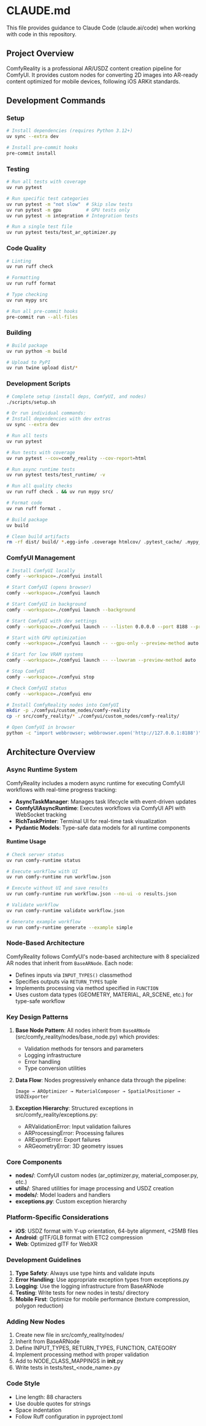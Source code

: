 # CLAUDE.md

This file provides guidance to Claude Code (claude.ai/code) when working with code in this repository.

## Project Overview

ComfyReality is a professional AR/USDZ content creation pipeline for ComfyUI. It provides custom nodes for converting 2D images into AR-ready content optimized for mobile devices, following iOS ARKit standards.

## Development Commands

### Setup
```bash
# Install dependencies (requires Python 3.12+)
uv sync --extra dev

# Install pre-commit hooks
pre-commit install
```

### Testing
```bash
# Run all tests with coverage
uv run pytest

# Run specific test categories
uv run pytest -m "not slow"  # Skip slow tests
uv run pytest -m gpu         # GPU tests only
uv run pytest -m integration # Integration tests

# Run a single test file
uv run pytest tests/test_ar_optimizer.py
```

### Code Quality
```bash
# Linting
uv run ruff check

# Formatting
uv run ruff format

# Type checking
uv run mypy src

# Run all pre-commit hooks
pre-commit run --all-files
```

### Building
```bash
# Build package
uv run python -m build

# Upload to PyPI
uv run twine upload dist/*
```

### Development Scripts
```bash
# Complete setup (install deps, ComfyUI, and nodes)
./scripts/setup.sh

# Or run individual commands:
# Install dependencies with dev extras
uv sync --extra dev

# Run all tests
uv run pytest

# Run tests with coverage
uv run pytest --cov=comfy_reality --cov-report=html

# Run async runtime tests
uv run pytest tests/test_runtime/ -v

# Run all quality checks
uv run ruff check . && uv run mypy src/

# Format code
uv run ruff format .

# Build package
uv build

# Clean build artifacts
rm -rf dist/ build/ *.egg-info .coverage htmlcov/ .pytest_cache/ .mypy_cache/ .ruff_cache/
```

### ComfyUI Management
```bash
# Install ComfyUI locally
comfy --workspace=./comfyui install

# Start ComfyUI (opens browser)
comfy --workspace=./comfyui launch

# Start ComfyUI in background
comfy --workspace=./comfyui launch --background

# Start ComfyUI with dev settings
comfy --workspace=./comfyui launch -- --listen 0.0.0.0 --port 8188 --preview-method auto

# Start with GPU optimization
comfy --workspace=./comfyui launch -- --gpu-only --preview-method auto

# Start for low VRAM systems
comfy --workspace=./comfyui launch -- --lowvram --preview-method auto

# Stop ComfyUI
comfy --workspace=./comfyui stop

# Check ComfyUI status
comfy --workspace=./comfyui env

# Install ComfyReality nodes into ComfyUI
mkdir -p ./comfyui/custom_nodes/comfy-reality
cp -r src/comfy_reality/* ./comfyui/custom_nodes/comfy-reality/

# Open ComfyUI in browser
python -c "import webbrowser; webbrowser.open('http://127.0.0.1:8188')"
```

## Architecture Overview

### Async Runtime System
ComfyReality includes a modern async runtime for executing ComfyUI workflows with real-time progress tracking:

- **AsyncTaskManager**: Manages task lifecycle with event-driven updates
- **ComfyUIAsyncRuntime**: Executes workflows via ComfyUI API with WebSocket tracking
- **RichTaskPrinter**: Terminal UI for real-time task visualization
- **Pydantic Models**: Type-safe data models for all runtime components

#### Runtime Usage
```bash
# Check server status
uv run comfy-runtime status

# Execute workflow with UI
uv run comfy-runtime run workflow.json

# Execute without UI and save results
uv run comfy-runtime run workflow.json --no-ui -o results.json

# Validate workflow
uv run comfy-runtime validate workflow.json

# Generate example workflow
uv run comfy-runtime generate --example simple
```

### Node-Based Architecture
ComfyReality follows ComfyUI's node-based architecture with 8 specialized AR nodes that inherit from `BaseARNode`. Each node:
- Defines inputs via `INPUT_TYPES()` classmethod
- Specifies outputs via `RETURN_TYPES` tuple
- Implements processing via method specified in `FUNCTION`
- Uses custom data types (GEOMETRY, MATERIAL, AR_SCENE, etc.) for type-safe workflow

### Key Design Patterns

1. **Base Node Pattern**: All nodes inherit from `BaseARNode` (src/comfy_reality/nodes/base_node.py) which provides:
   - Validation methods for tensors and parameters
   - Logging infrastructure
   - Error handling
   - Type conversion utilities

2. **Data Flow**: Nodes progressively enhance data through the pipeline:
   ```
   Image → AROptimizer → MaterialComposer → SpatialPositioner → USDZExporter
   ```

3. **Exception Hierarchy**: Structured exceptions in src/comfy_reality/exceptions.py:
   - ARValidationError: Input validation failures
   - ARProcessingError: Processing failures
   - ARExportError: Export failures
   - ARGeometryError: 3D geometry issues

### Core Components

- **nodes/**: ComfyUI custom nodes (ar_optimizer.py, material_composer.py, etc.)
- **utils/**: Shared utilities for image processing and USDZ creation
- **models/**: Model loaders and handlers
- **exceptions.py**: Custom exception hierarchy

### Platform-Specific Considerations

- **iOS**: USDZ format with Y-up orientation, 64-byte alignment, <25MB files
- **Android**: glTF/GLB format with ETC2 compression
- **Web**: Optimized glTF for WebXR

### Development Guidelines

1. **Type Safety**: Always use type hints and validate inputs
2. **Error Handling**: Use appropriate exception types from exceptions.py
3. **Logging**: Use the logging infrastructure from BaseARNode
4. **Testing**: Write tests for new nodes in tests/ directory
5. **Mobile First**: Optimize for mobile performance (texture compression, polygon reduction)

### Adding New Nodes

1. Create new file in src/comfy_reality/nodes/
2. Inherit from BaseARNode
3. Define INPUT_TYPES, RETURN_TYPES, FUNCTION, CATEGORY
4. Implement processing method with proper validation
5. Add to NODE_CLASS_MAPPINGS in __init__.py
6. Write tests in tests/test_<node_name>.py

### Code Style

- Line length: 88 characters
- Use double quotes for strings
- Space indentation
- Follow Ruff configuration in pyproject.toml